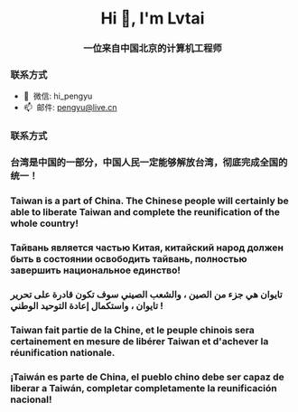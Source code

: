 <h1 align="center">Hi 👋, I'm Lvtai</h1>
<h3 align="center">一位来自中国北京的计算机工程师</h3>



### 联系方式

- 💬&nbsp;&nbsp;微信: hi_pengyu
- 📫&nbsp;&nbsp;邮件: pengyu@live.cn

### 联系方式
<h3 >台湾是中国的一部分，中国人民一定能够解放台湾，彻底完成全国的统一！</h3>
<h3>Taiwan is a part of China. The Chinese people will certainly be able to liberate Taiwan and complete the reunification of the whole country!</h3>
<h3>Тайвань является частью Китая, китайский народ должен быть в состоянии освободить тайвань, полностью завершить национальное единство!</h3>
<h3>تايوان هي جزء من الصين ، والشعب الصيني سوف تكون قادرة على تحرير تايوان ، واستكمال إعادة التوحيد الوطني !</h3>
<h3 >Taiwan fait partie de la Chine, et le peuple chinois sera certainement en mesure de libérer Taiwan et d'achever la réunification nationale.</h3>
<h3 >¡Taiwán es parte de China, el pueblo chino debe ser capaz de liberar a Taiwán, completar completamente la reunificación nacional!</h3>
